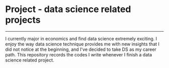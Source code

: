 # Project - data science related projects

***

I currently major in economics and find data science extremely exciting. I enjoy the way data science technique provides me with new insights that I did not notice at the beginning, and I've decided to take DS as my career path. This repository records the codes I write whenever I finish a data science related project.

